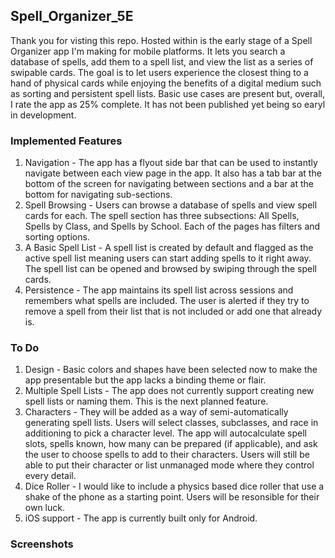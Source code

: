 ## Spell_Organizer_5E

Thank you for visting this repo. Hosted within is the early stage of a Spell Organizer app I'm making for mobile platforms. It lets you search a database of spells, add them to a spell list, and view the list as a series of swipable cards. The goal is to let users experience the closest thing to a hand of physical cards while enjoying the benefits of a digital medium such as sorting and persistent spell lists. Basic use cases are present but, overall, I rate the app as 25% complete. It has not been published yet being so earyl in development.

### Implemented Features

1. Navigation - The app has a flyout side bar that can be used to instantly navigate between each view page in the app. It also has a tab bar at the bottom of the screen for navigating between sections and a bar at the bottom for navigating sub-sections.
2. Spell Browsing - Users can browse a database of spells and view spell cards for each. The spell section has three subsections: All Spells, Spells by Class, and Spells by School. Each of the pages has filters and sorting options. 
3. A Basic Spell List - A spell list is created by default and flagged as the active spell list meaning users can start adding spells to it right away. The spell list can be opened and browsed by swiping through the spell cards. 
4. Persistence - The app maintains its spell list across sessions and remembers what spells are included. The user is alerted if they try to remove a spell from their list that is not included or add one that already is.

### To Do

1. Design - Basic colors and shapes have been selected now to make the app presentable but the app lacks a binding theme or flair.
2. Multiple Spell Lists - The app does not currently support creating new spell lists or naming them. This is the next planned feature.
3. Characters - They will be added as a way of semi-automatically generating spell lists. Users will select classes, subclasses, and race in additioning to pick a character level. The app will autocalculate spell slots, spells known, how many can be prepared (if applicable), and ask the user to choose spells to add to their characters. Users will still be able to put their character or list unmanaged mode where they control every detail.
4. Dice Roller - I would like to include a physics based dice roller that use a shake of the phone as a starting point. Users will be resonsible for their own luck. 
5. iOS support - The app is currently built only for Android.

### Screenshots


